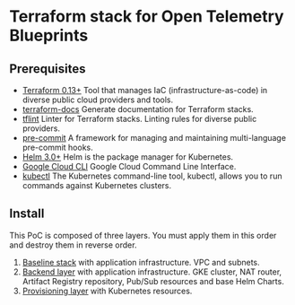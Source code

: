 # Terraform stack for Open Telemetry Blueprints


## Prerequisites
* [Terraform 0.13+](https://developer.hashicorp.com/terraform/downloads) Tool that manages IaC (infrastructure-as-code) in diverse public cloud providers and tools.
* [terraform-docs](https://github.com/terraform-docs/terraform-docs/releases/) Generate documentation for Terraform stacks.
* [tflint](https://github.com/terraform-linters/tflint) Linter for Terraform stacks. Linting rules for diverse public providers.
* [pre-commit](https://pre-commit.com/) A framework for managing and maintaining multi-language pre-commit hooks.
* [Helm 3.0+](https://helm.sh/docs/) Helm is the package manager for Kubernetes.
* [Google Cloud CLI](https://cloud.google.com/sdk/docs/install) Google Cloud Command Line Interface.
* [kubectl](https://kubernetes.io/docs/tasks/tools/install-kubectl-linux/) The Kubernetes command-line tool, kubectl, allows you to run commands against Kubernetes clusters.

## Install

This PoC is composed of three layers.
You must apply them in this order and destroy them in reverse order.

1. [Baseline stack](./baseline/README.md) with application infrastructure. VPC and subnets.
2. [Backend layer](./backend/README.md) with application infrastructure. GKE cluster, NAT router, Artifact Registry repository, Pub/Sub resources and base Helm Charts.
3. [Provisioning layer](./provision/README.md) with Kubernetes resources.

